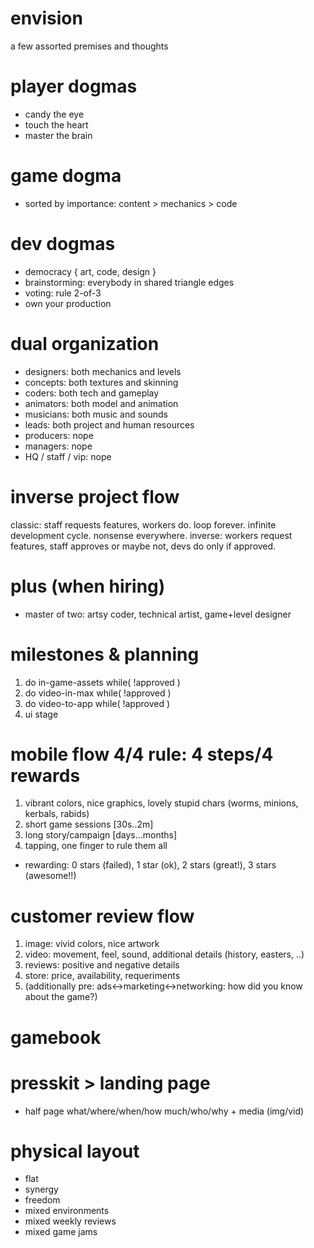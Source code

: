 # envision
a few assorted premises and thoughts

# player dogmas
- candy the eye
- touch the heart
- master the brain

# game dogma
- sorted by importance: content > mechanics > code

# dev dogmas
- democracy { art, code, design }
- brainstorming: everybody in shared triangle edges 
- voting: rule 2-of-3 
- own your production

# dual organization
- designers: both mechanics and levels
- concepts: both textures and skinning
- coders: both tech and gameplay
- animators: both model and animation
- musicians: both music and sounds
- leads: both project and human resources
- producers: nope
- managers: nope
- HQ / staff / vip: nope

# inverse project flow
classic: staff requests features, workers do. loop forever. infinite development cycle. nonsense everywhere.
inverse: workers request features, staff approves or maybe not, devs do only if approved.

# plus (when hiring)
- master of two: artsy coder, technical artist, game+level designer

# milestones & planning
1. do in-game-assets while( !approved )
1. do video-in-max while( !approved )
1. do video-to-app while( !approved )
1. ui stage

# mobile flow 4/4 rule: 4 steps/4 rewards
1. vibrant colors, nice graphics, lovely stupid chars (worms, minions, kerbals, rabids)
1. short game sessions [30s..2m]
1. long story/campaign [days...months]
1. tapping, one finger to rule them all
- rewarding: 0 stars (failed), 1 star (ok), 2 stars (great!), 3 stars (awesome!!)

# customer review flow
1. image: vivid colors, nice artwork
1. video: movement, feel, sound, additional details (history, easters, ..)
1. reviews: positive and negative details
1. store: price, availability, requeriments
1. (additionally pre: ads<->marketing<->networking: how did you know about the game?)

# gamebook

# presskit > landing page
- half page what/where/when/how much/who/why + media (img/vid)

# physical layout
- flat
- synergy
- freedom
- mixed environments
- mixed weekly reviews
- mixed game jams

